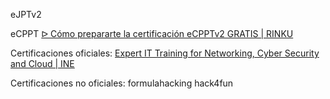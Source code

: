 eJPTv2

eCPPT
[ᐅ Cómo prepararte la certificación eCPPTv2 GRATIS | RINKU](https://rinku.tech/preparacion-ecpptv2/)


Certificaciones oficiales:
[Expert IT Training for Networking, Cyber Security and Cloud | INE](https://ine.com/)



Certificaciones no oficiales:
formulahacking
hack4fun
